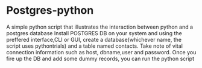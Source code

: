 # Postgres-python
A simple python script that illustrates the interaction between python and a postgres database
Install POSTGRES DB on your system and using the preffered interface,CLI or GUI, create a database(whichever name, the script uses pythontrials)
and a table named contacts.
Take note of vital connection information such as host, dbname,user and password.
Once you fire up the DB and add some dummy records, you can run the python script
